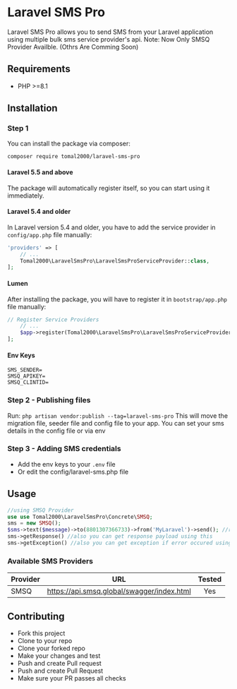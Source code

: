 # Laravel SMS Pro

Laravel SMS Pro allows you to send SMS from your Laravel application using multiple bulk sms service provider's api.
Note: Now Only SMSQ Provider Availble. (Othrs Are Comming Soon)


## Requirements
- PHP >=8.1

## Installation

### Step 1
You can install the package via composer:
```shell
composer require tomal2000/laravel-sms-pro
```
#### Laravel 5.5 and above
The package will automatically register itself, so you can start using it immediately.
#### Laravel 5.4 and older
In Laravel version 5.4 and older, you have to add the service provider in `config/app.php` file manually:
```php
'providers' => [
    // ...
    Tomal2000\LaravelSmsPro\LaravelSmsProServiceProvider::class,
];
```
#### Lumen
After installing the package, you will have to register it in `bootstrap/app.php` file manually:
```php
// Register Service Providers
    // ...
    $app->register(Tomal2000\LaravelSmsPro\LaravelSmsProServiceProvider::class);
];
```
#### Env Keys
```dotenv
SMS_SENDER=
SMSQ_APIKEY=
SMSQ_CLINTID=
```
### Step 2 - Publishing files
Run:
`php artisan vendor:publish --tag=laravel-sms-pro`
This will move the migration file, seeder file and config file to your app. You can set your sms details in the config file or via env

### Step 3 - Adding SMS credentials
- Add the env keys to your `.env` file
- Or edit the config/laravel-sms.php file

## Usage
```php
//using SMSQ Provider
use use Tomal2000\LaravelSmsPro\Concrete\SMSQ;
sms = new SMSQ();
$sms->text($message)->to(8801307366733)->from('MyLaravel')->send(); //return true/false for success/failed
sms->getResponse() //also you can get response payload using this
sms->getException() //also you can get exception if error occured using this,exceptions will be logged in your laravel log file
```

### Available SMS Providers
|Provider|URL|Tested|
|:--------- | :-----------------: | :------: |
|SMSQ|https://api.smsq.global/swagger/index.html|Yes|

## Contributing
- Fork this project
- Clone to your repo
- Clone your forked repo
- Make your changes and test
- Push and create Pull request
- Push and create Pull Request
- Make sure your PR passes all checks

